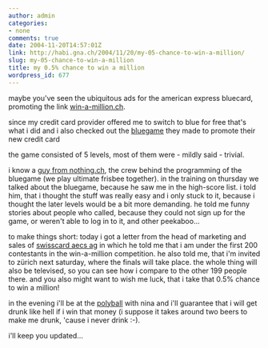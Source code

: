 ```yaml
---
author: admin
categories:
- none
comments: true
date: 2004-11-20T14:57:01Z
link: http://habi.gna.ch/2004/11/20/my-05-chance-to-win-a-million/
slug: my-05-chance-to-win-a-million
title: my 0.5% chance to win a million
wordpress_id: 677
---
```


maybe you've seen the ubiquitous ads for the american express bluecard, promoting the link [win-a-million.ch](http://www.americanexpress.ch/d/personal/cards/benefits/PC_Ben_AmBlueInfo.php?lang=de&sc=S41191IP31).
  
since my credit card provider offered me to switch to blue for free that's what i did and i also checked out the [bluegame](http://www.bluecard.ch/) they made to promote their new credit card
  
the game consisted of 5 levels, most of them were - mildly said - trivial.
  
i know a [guy from nothing.ch](http://nothing.ch/crew/profiles/spot/index.html), the crew behind the programming of the bluegame (we play ultimate frisbee together). in the training on thursday we talked about the bluegame, because he saw me in the high-score list. i told him, that i thought the stuff was really easy and i only stuck to it, because i thought the later levels would be a bit more demanding. he told me funny stories about people who called, because they could not sign up for the game, or weren't able to log in to it, and other peekaboo...
  
to make things short: today i got a letter from the head of marketing and sales of [swisscard aecs ag](http://www.swisscard.ch/) in which he told me that i am under the first 200 contestants in the win-a-million competition. he also told me, that i'm invited to zürich next saturday, where the finals will take place. the whole thing will also be televised, so you can see how i compare to the other 199 people there. and you also might want to wish me luck, that i take that 0.5% chance to win a million!
  
in the evening i'll be at the [polyball](http://www.polyball.ethz.ch/polyball2004/home.php) with nina and i'll guarantee that i will get drunk like hell if i win that money (i suppose it takes around two beers to make me drunk, 'cause i never drink :-).
  
i'll keep you updated...

